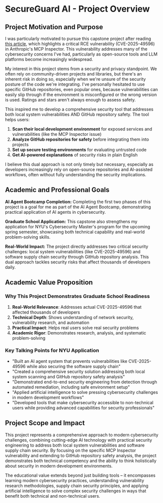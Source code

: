 # SecureGuard AI - Project Overview

## Project Motivation and Purpose

I was particularly motivated to pursue this capstone project after reading [this article](https://www.oligo.security/blog/critical-rce-vulnerability-in-anthropic-mcp-inspector-cve-2025-49596), which highlights a critical RCE vulnerability (CVE-2025-49596) in Anthropic's MCP Inspector. This vulnerability addresses many of the cybersecurity concerns I've had, particularly as open-source tools and LLM platforms become increasingly widespread.

My interest in this project stems from a security and privacy standpoint. We often rely on community-driven projects and libraries, but there's an inherent risk in doing so, especially when we're unsure of the security posture of the code we're integrating. I've personally hesitated to use specific GitHub repositories, even popular ones, because vulnerabilities can easily slip through if the environment is misconfigured or the wrong version is used. Ratings and stars aren't always enough to assess safety.

This inspired me to develop a comprehensive security tool that addresses both local system vulnerabilities AND GitHub repository safety. The tool helps users:

1. **Scan their local development environment** for exposed services and vulnerabilities (like the MCP Inspector issue)
2. **Analyze GitHub repositories for safety** before integrating them into projects
3. **Set up secure testing environments** for evaluating untrusted code
4. **Get AI-powered explanations** of security risks in plain English

I believe this dual approach is not only timely but necessary, especially as developers increasingly rely on open-source repositories and AI-assisted workflows, often without fully understanding the security implications.

## Academic and Professional Goals

**AI Agent Bootcamp Completion:** Completing the first two phases of this project is a goal for me as part of the AI Agent Bootcamp, demonstrating practical application of AI agents in cybersecurity.

**Graduate School Application:** This capstone also strengthens my application for NYU's Cybersecurity Master's program for the upcoming spring semester, showcasing both technical capability and real-world problem-solving skills.

**Real-World Impact:** The project directly addresses two critical security challenges: local system vulnerabilities (like CVE-2025-49596) and software supply chain security through GitHub repository analysis. This dual approach tackles security risks that affect thousands of developers daily.

## Academic Value Proposition

### Why This Project Demonstrates Graduate School Readiness

1. **Real-World Relevance**: Addresses actual CVE-2025-49596 that affected thousands of developers
2. **Technical Depth**: Shows understanding of network security, vulnerability research, and automation
3. **Practical Impact**: Helps real users solve real security problems
4. **Academic Rigor**: Demonstrates research, analysis, and systematic problem-solving

### Key Talking Points for NYU Application

- "Built an AI agent system that prevents vulnerabilities like CVE-2025-49596 while also securing the software supply chain"
- "Created a comprehensive security solution addressing both local system scanning and GitHub repository safety analysis"
- "Demonstrated end-to-end security engineering from detection through automated remediation, including safe environment setup"
- "Applied artificial intelligence to solve pressing cybersecurity challenges in modern development workflows"
- "Developed tools that make cybersecurity accessible to non-technical users while providing advanced capabilities for security professionals"

## Project Scope and Impact

This project represents a comprehensive approach to modern cybersecurity challenges, combining cutting-edge AI technology with practical security engineering to address both local system vulnerabilities and software supply chain security. By focusing on the specific MCP Inspector vulnerability and extending to GitHub repository safety analysis, the project demonstrates both technical competency and the ability to think holistically about security in modern development environments.

The educational value extends beyond just building tools – it encompasses learning modern cybersecurity practices, understanding vulnerability research methodologies, supply chain security principles, and applying artificial intelligence to solve complex security challenges in ways that benefit both technical and non-technical users. 
